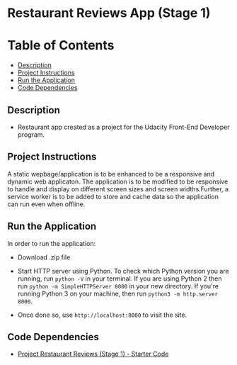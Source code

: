 Restaurant Reviews App (Stage 1)
===============================

# Table of Contents

* [Description](#description)
* [Project Instructions](#project-instructions)
* [Run the Application](#run-the-application)
* [Code Dependencies](#code-dependencies)

## Description

* Restaurant app created as a project for the Udacity Front-End Developer program.

## Project Instructions
A static wepbage/application is to be enhanced to be a responsive and dynamic web applicaton. The application is to be modified to be responsive to handle and display on different screen sizes and screen widths.Further, a service worker is to be added to store and cache data so the application can run even when offline.  


## Run the Application

In order to run the application:

* Download .zip file 

* Start HTTP server using Python. To check which Python version you are running, run `python -V` in your terminal. If you are using Python 2 then run `python -m SimpleHTTPServer 8000` in your new directory. If you're running Python 3 on your machine, then run `python3 -m http.server 8000`. 

* Once done so, use `http://localhost:8000` to visit the site. 

## Code Dependencies

* [Project Restaurant Reviews (Stage 1) - Starter Code](https://github.com/udacity/mws-restaurant-stage-1)

 



